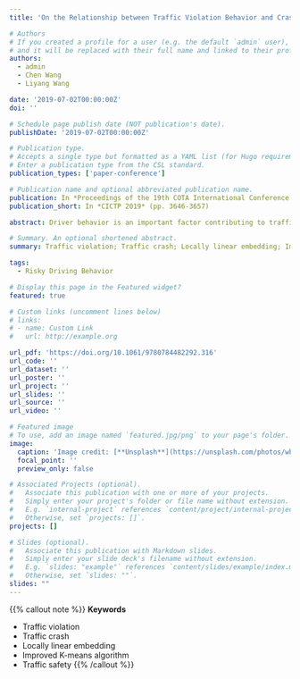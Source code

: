 ```yaml
---
title: 'On the Relationship between Traffic Violation Behavior and Crash Involvement Using Locally Linear Embedding and Improved K-Means Algorithm'

# Authors
# If you created a profile for a user (e.g. the default `admin` user), write the username (folder name) here
# and it will be replaced with their full name and linked to their profile.
authors:
  - admin
  - Chen Wang
  - Liyang Wang

date: '2019-07-02T00:00:00Z'
doi: ''

# Schedule page publish date (NOT publication's date).
publishDate: '2019-07-02T00:00:00Z'

# Publication type.
# Accepts a single type but formatted as a YAML list (for Hugo requirements).
# Enter a publication type from the CSL standard.
publication_types: ['paper-conference']

# Publication name and optional abbreviated publication name.
publication: In *Proceedings of the 19th COTA International Conference of Transportation Professionals*
publication_short: In *CICTP 2019* (pp. 3646-3657)

abstract: Driver behavior is an important factor contributing to traffic crash occurrence. In previous literature, some specific traffic violation behaviors have been found to be associated with crash risk, such as speeding. However, a comprehensive study needs to be conducted to explore relationships between various violation behaviors and drivers’ crash risk. In this paper, nearly 300 violation types were studied. Crashes were classified into different types based on two criterions, severity and scenario. With a locally linear embedding (LLE) method, high-dimensional non-linear relationships among violation and crash types were identified and properly mapped to a lower-dimensional space. Then, an improved K-means algorithm was applied to cluster violation and crash types into multiple groups, to overcome the weakness of traditional K-means algorithm in terms of large variance. The results show some interesting and useful findings. In general, this paper provides valuable information for traffic enforcement and education to improve traffic safety.

# Summary. An optional shortened abstract.
summary: Traffic violation; Traffic crash; Locally linear embedding; Improved K-means algorithm; Traffic safety

tags:
  - Risky Driving Behavior

# Display this page in the Featured widget?
featured: true

# Custom links (uncomment lines below)
# links:
# - name: Custom Link
#   url: http://example.org

url_pdf: 'https://doi.org/10.1061/9780784482292.316'
url_code: ''
url_dataset: ''
url_poster: ''
url_project: ''
url_slides: ''
url_source: ''
url_video: ''

# Featured image
# To use, add an image named `featured.jpg/png` to your page's folder.
image:
  caption: 'Image credit: [**Unsplash**](https://unsplash.com/photos/white-and-blue-police-car-on-road-f4_6kR_CUm8)'
  focal_point: ''
  preview_only: false

# Associated Projects (optional).
#   Associate this publication with one or more of your projects.
#   Simply enter your project's folder or file name without extension.
#   E.g. `internal-project` references `content/project/internal-project/index.md`.
#   Otherwise, set `projects: []`.
projects: []

# Slides (optional).
#   Associate this publication with Markdown slides.
#   Simply enter your slide deck's filename without extension.
#   E.g. `slides: "example"` references `content/slides/example/index.md`.
#   Otherwise, set `slides: ""`.
slides: ""
---
```


{{% callout note %}}
**Keywords**
- Traffic violation
- Traffic crash
- Locally linear embedding
- Improved K-means algorithm
- Traffic safety
{{% /callout %}}
